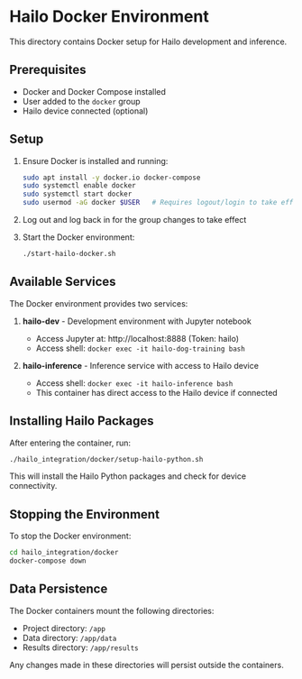 # Hailo Docker Environment

This directory contains Docker setup for Hailo development and inference.

## Prerequisites

- Docker and Docker Compose installed
- User added to the `docker` group
- Hailo device connected (optional)

## Setup

1. Ensure Docker is installed and running:
   ```bash
   sudo apt install -y docker.io docker-compose
   sudo systemctl enable docker
   sudo systemctl start docker
   sudo usermod -aG docker $USER   # Requires logout/login to take effect
   ```

2. Log out and log back in for the group changes to take effect

3. Start the Docker environment:
   ```bash
   ./start-hailo-docker.sh
   ```

## Available Services

The Docker environment provides two services:

1. **hailo-dev** - Development environment with Jupyter notebook
   - Access Jupyter at: http://localhost:8888 (Token: hailo)
   - Access shell: `docker exec -it hailo-dog-training bash`

2. **hailo-inference** - Inference service with access to Hailo device
   - Access shell: `docker exec -it hailo-inference bash`
   - This container has direct access to the Hailo device if connected

## Installing Hailo Packages

After entering the container, run:
```bash
./hailo_integration/docker/setup-hailo-python.sh
```

This will install the Hailo Python packages and check for device connectivity.

## Stopping the Environment

To stop the Docker environment:
```bash
cd hailo_integration/docker
docker-compose down
```

## Data Persistence

The Docker containers mount the following directories:
- Project directory: `/app`
- Data directory: `/app/data`
- Results directory: `/app/results`

Any changes made in these directories will persist outside the containers.
